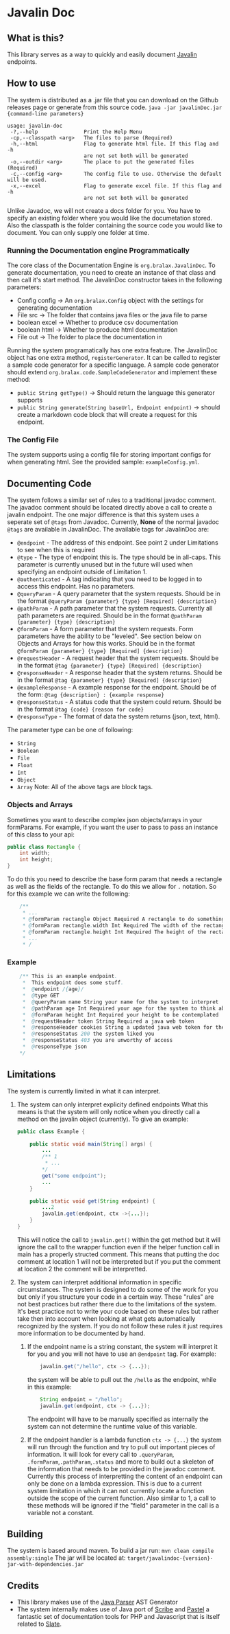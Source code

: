 # Javalin Doc
## What is this?
This library serves as a way to quickly and easily document [Javalin](https://javalin.io) endpoints.
## How to use
The system is distributed as a .jar file that you can download on the Github releases page or generate from this source code.
`java -jar javalinDoc.jar {command-line parameters}`
```
usage: javalin-doc
 -?,--help               Print the Help Menu
 -cp,--classpath <arg>   The files to parse (Required)
 -h,--html               Flag to generate html file. If this flag and -h
                         are not set both will be generated
 -o,--outdir <arg>       The place to put the generated files (Required)
 -c,--config <arg>       The config file to use. Otherwise the default will be used.
 -x,--excel              Flag to generate excel file. If this flag and -h
                         are not set both will be generated
```
Unlike Javadoc, we will not create a docs folder for you. You have to specify an existing folder where you would like the documetation stored.
Also the classpath is the folder containing the source code you would like to document. You can only supply one folder at time.

### Running the Documentation engine Programmatically
The core class of the Documentation Engine is  `org.bralax.JavalinDoc`. To generate documentation, you need to create an instance of that class and then call it's start method.
The JavalinDoc constructor takes in the following parameters:
* Config config -> An `org.bralax.Config` object with the settings for generating documentation
* File src -> The folder that contains java files or the java file to parse
* boolean excel -> Whether to produce csv documentation
* boolean html -> Whether to produce html documentation
* File out -> The folder to place the documentation in

Running the system programatically has one extra feature. The JavalinDoc object has one extra method, `registerGenerator`. It can be called to register a sample code generator for a specific language. A sample code generator should extend
`org.bralax.code.SampleCodeGenerator` and implement these method:
* `public String getType()` -> Should return the language this generator supports
* `public String generate(String baseUrl, Endpoint endpoint)` -> should create a markdown code block that will create a request for this endpoint.


### The Config File
The system supports using a config file for storing important configs for when generating html. See the provided sample: `exampleConfig.yml`. 

## Documenting Code
The system follows a similar set of rules to a traditional javadoc comment. The javadoc comment should be located directly above a call to create a javalin endpoint. The one major difference is that this system uses a seperate set of `@tags` from Javadoc. Currently, **None** of the normal javadoc `@tags` are available in JavalinDoc. The available tags for JavalinDoc are:
* `@endpoint` - The address of this endpoint. See point 2 under Limitations to see when this is required
* `@type` - The type of endpoint this is. The type should be in all-caps. This parameter is currently unused but in the future will used when specifying an endpoint outside of Limitation 1. 
* `@authenticated` - A tag indicating that you need to be logged in to access this endpoint. Has no parameters.
* `@queryParam` - A query parameter that the system requests. Should be in the format `@queryParam {parameter} {type} [Required] {description}`
* `@pathParam` - A path parameter that the system requests. Currently all path parameters are required. Should be in the format `@pathParam {parameter} {type} {description}`
* `@formParam` - A form parameter that the system requests. Form parameters have the ability to be "leveled". See section below on Objects and Arrays for how this works. Should be in the format `@formParam {parameter} {type} [Required] {description}`
* `@requestHeader` - A request header that the system requests. Should be in the format `@tag {parameter} {type} [Required] {description}`
* `@responseHeader` - A response header that the system returns. Should be in the format `@tag {parameter} {type} [Required] {description}`
* `@exampleResponse` - A example response for the endpoint. Should be of the form: `@tag {description} : {example response}`
* `@responseStatus` - A status code that the system could return. Should be in the format `@tag {code} {reason for code}`
* `@responseType` - The format of data the system returns (json, text, html).

The parameter type can be one of following:
* `String`
* `Boolean`
* `File`
* `Float`
* `Int`
* `Object`
* `Array`
Note: All of the above tags are block tags.

### Objects and Arrays
Sometimes you want to describe complex json objects/arrays in your formParams. For example, if you want the user to pass to pass an instance of this class to your api:
```JAVA 
public class Rectangle {
    int width;
    int height;
}
```
To do this you need to describe the base form param that needs a rectangle as well as the fields of the rectangle. To do this we allow for `.` notation. So for this example we can write the following:
```JAVA
    /** 
     * ...
     * @formParam rectangle Object Required A rectangle to do something with
     * @formParam rectangle.width Int Required The width of the rectangle
     * @formParam rectangle.height Int Required The height of the rectangle
     * ...
     * /
```

### Example
```JAVA
    /** This is an example endpoint.
     *  This endpoint does some stuff.
     *  @endpoint /{age}/
     *  @type GET
     *  @queryParam name String your name for the system to interpret
     *  @pathParam age Int Required your age for the system to think about
     *  @formParam height Int Required your height to be contemplated
     *  @requestHeader token String Required a java web token
     *  @responseHeader cookies String a updated java web token for the future
     *  @responseStatus 200 the system liked you
     *  @responseStatus 403 you are unworthy of access
     *  @responseType json
    */
```

## Limitations
The system is currently limited in what it can interpret. 
1. The system can only interpret explicity defined endpoints
What this means is that the system will only notice when you directly call a method on the javalin object (currently).
To give an example:
    ```java
    public class Example {

        public static void main(String[] args) {
            ...
            /** 1
             * ...
            */
            get("some endpoint");
            ...
        }

        public static void get(String endpoint) {
            ...2
            javalin.get(endpoint, ctx ->{...});
        }
    }

    ```
    This will notice the call to `javalin.get()` within the get method but it will ignore the call to the wrapper function even if the helper function call in main has a properly structed comment. This means that putting the doc comment at location 1 will not be interpreted but if you put the comment at location 2 the comment will be interpretted.


1. The system can interpret additional information in specific circumstances.
The system is designed to do some of the work for you but only if you structure your code in a certain way. These "rules"
are not best practices but rather there due to the limitations of the system. It's best practice not to write your code based on these rules but rather take then into account when looking at what gets automatically recognized by the system. If you do not follow these rules it just requires more information to be documented by hand.
    1. If the endpoint name is a string constant, the system will interpret it for you and you will not have to use an `@endpoint` tag. 
        For example:
        ```java
            javalin.get("/hello", ctx -> {...});
        ```
        the system will be able to pull out the `/hello` as the endpoint, while in this example:
        ```java
            String endpoint = "/hello";
            javalin.get(endpoint, ctx -> {...});
        ```
        The endpoint will have to be manually specified as internally the system can not determine the runtime value of this variable.
    
    2. If the endpoint handler is a lambda function `ctx -> {...}` the system will run through the function and try to pull out important pieces of information. It will look for every call to `.queryParam`, `.formParam`,`.pathParam`,`.status` and more to build out a skeleton of the information that needs to be provided in the javadoc comment. Currently this process of interpretting the content of an endpoint can only be done on a lambda expression. This is due to a current system limitation in which it can not currently locate a function outside the scope of the current function. Also similar to 1, a call to these methods will be ignored if the "field" parameter in the call is a variable not a constant.


## Building

The system is based around maven. To build a jar run: 
`mvn clean compile assembly:single`
The jar will be located at:
`target/javalindoc-{version}-jar-with-dependencies.jar`

## Credits
* This library makes use of the [Java Parser](http://javaparser.org) AST Generator
* The system internally makes use of Java port of [Scribe](https://github.com/knuckleswtf/scribe) and [Pastel](https://github.com/knuckleswtf/pastel) a fantastic set of documentation tools for PHP and Javascript that is itself related to [Slate](https://github.com/slatedocs/slate).  